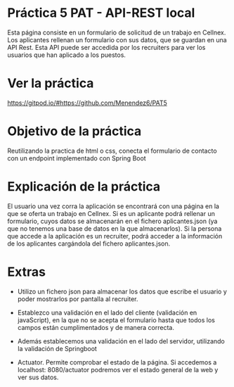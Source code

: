 # Práctica 5 PAT - API-REST local
Esta página consiste en un formulario de solicitud de un trabajo en Cellnex. Los aplicantes rellenan un formulario con sus datos, que se guardan en una API Rest. Esta API puede ser accedida por los recruiters para ver los usuarios que han aplicado a los puestos.

# Ver la práctica
https://gitpod.io/#https://github.com/Menendez6/PAT5

# Objetivo de la práctica

Reutilizando la practica de html o css, conecta el formulario de contacto con un endpoint implementado con Spring Boot

# Explicación de la práctica
El usuario una vez corra la aplicación se encontrará con una página en la que se oferta un trabajo en Cellnex. Si es un aplicante podrá rellenar un formulario, cuyos datos se almacenarán en el fichero aplicantes.json (ya que no tenemos una base de datos en la que almacenarlos). Si la persona que accede a la aplicación es un recruiter, podrá acceder a la información de los aplicantes cargándola del fichero aplicantes.json.

# Extras

- Utilizo un fichero json para almacenar los datos que escribe el usuario y poder mostrarlos por pantalla al recruiter.

- Establezco una validación en el lado del cliente (validación en javaScript), en la que no se acepta el formulario hasta que todos los campos están cumplimentados y de manera correcta.

- Además establecemos una validación en el lado del servidor, utilizando la validación de Springboot

- Actuator. Permite comprobar el estado de la página. Si accedemos a localhost: 8080/actuator podremos ver el estado general de la web y ver sus datos.